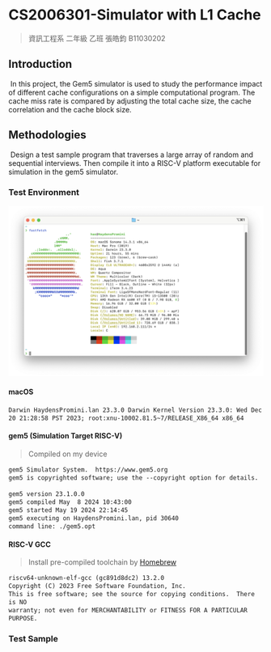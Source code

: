 # CS2006301-Simulator with L1 Cache

> 資訊工程系 二年級 乙班 張皓鈞 B11030202

## Introduction

​	In this project, the Gem5 simulator is used to study the performance impact of different cache configurations on a simple computational program. The cache miss rate is compared by adjusting the total cache size, the cache correlation and the cache block size.

## Methodologies

​	Design a test sample program that traverses a large array of random and sequential interviews.
Then compile it into a RISC-V platform executable for simulation in the gem5 simulator.

### Test Environment

![fastfetch](./assets/fastfetch.png)

#### macOS

```
Darwin HaydensPromini.lan 23.3.0 Darwin Kernel Version 23.3.0: Wed Dec 20 21:28:58 PST 2023; root:xnu-10002.81.5~7/RELEASE_X86_64 x86_64
```

#### gem5 (Simulation Target RISC-V)

> Compiled on my device

```
gem5 Simulator System.  https://www.gem5.org
gem5 is copyrighted software; use the --copyright option for details.

gem5 version 23.1.0.0
gem5 compiled May  8 2024 10:43:00
gem5 started May 19 2024 22:14:45
gem5 executing on HaydensPromini.lan, pid 30640
command line: ./gem5.opt
```

#### RISC-V GCC

> Install pre-compiled toolchain by [Homebrew](https://github.com/riscv-software-src/homebrew-riscv)

```
riscv64-unknown-elf-gcc (gc891d8dc2) 13.2.0
Copyright (C) 2023 Free Software Foundation, Inc.
This is free software; see the source for copying conditions.  There is NO
warranty; not even for MERCHANTABILITY or FITNESS FOR A PARTICULAR PURPOSE.
```

### Test Sample

```c
```

